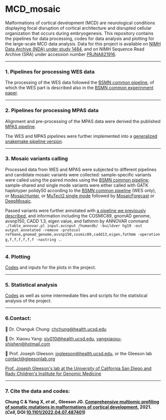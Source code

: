 # MCD_mosaic
Malformations of cortical development (MCD) are neurological conditions displaying focal disruption of cortical architecture and disrupted cellular organization that occurs during embryogenesis. This repository contains the pipelines for data processing, codes for data analysis and plotting for the large-scale MCD data analysis.
Data for this project is available on [NIMH Data Archive (NDA) under study 1484](https://nda.nih.gov/study.html?id=1484), and on NIMH Sequence Read Archive (SRA) under accession number [PRJNA821916](https://trace.ncbi.nlm.nih.gov/Traces/study/?acc=PRJNA821916&o=acc_s%3Aa).

-----------------------------------

### 1. Pipelines for processing WES data
The processing of the WES data followed the [BSMN common pipeline](https://github.com/bsmn/bsmn-pipeline), of which the WES part is described also in the [BSMN common experinment paper](https://genomebiology.biomedcentral.com/articles/10.1186/s13059-021-02285-3). 

-----------------------------------

### 2. Pipelines for processing MPAS data
Alignment and pre-processing of the MPAS data were derived the published [MPAS pipeline](https://github.com/shishenyxx/Adult_brain_somatic_mosaicism/tree/master/pipelines/MPAS_and_snMPAS_processing_pipeline). 

The WES and MPAS pipelines were further implemented into a [generalized snakemake pipeline version](https://github.com/Gleeson-Lab/wxs_pipeline).

-----------------------------------

### 3. Mosaic variants calling
Processed data from WES and MPAS were subjected to different pipelines and candidate mosaic variants were collected: sample-specific variants were called using the paired modes using the [BSMN common pipeline](https://github.com/bsmn/bsmn-pipeline); sample-shared and single mode variants were either called with GATK haplotyper polidy50 according to the [BSMN common pipeline](https://github.com/bsmn/bsmn-pipeline) (WES only), or [MosaicHunter](https://github.com/shishenyxx/MCD_mosaic/tree/main/Pipelines/MosaicHunter), or [MuTect2 single mode]() followed by [MosaicForecast]() or [DeepMosaic](https://github.com/Virginiaxu/DeepMosaic). 

Passed variants were further annotated with [a pipeline we previously described](), and information including the COSMIC89, gnomAD genome, avsnp150, CADD 1.3, eigen value, and fathmm by ANNOVAR command `./table_annovar.pl input.avinput /humandb/ -buildver hg19 -out output_annotated -remove -protocol refGene,gnomad_genome,avsnp150,cosmic89,cadd13,eigen,fathmm -operation g,f,f,f,f,f,f -nastring .`.

-----------------------------------

### 4. Plotting
[Codes](https://github.com/shishenyxx/MCD_mosaic/tree/main/Plotting) and inputs for the plots in the project.

-----------------------------------

### 5. Statistical analysis

[Codes](https://github.com/shishenyxx/MCD_mosaic/tree/main/Stastical_analysis) as well as some intermediate files and scripts for the statistical analysis of the project.

-----------------------------------

### 6.Contact:

:email: Dr. Changuk Chung: [chchung@health.ucsd.edu](mailto:chchung@health.ucsd.edu)

:email: Dr. Xiaoxu Yang: [xiy010@health.ucsd.edu](mailto:xiy010@health.ucsd.edu), [yangxiaoxu-shishen@hotmail.com](mailto:yangxiaoxu-shishen@hotmail.com)

:email: Prof. Joseph Gleeson: [jogleeson@health.ucsd.edu](mailto:jogleeson@health.ucsd.edu), or the Gleeson lab [contact@gleesonlab.org](mailto:contact@gleesonlab.org)

[Prof. Joseph Gleeson's lab at the University of California San Diego and Rady Children's Institute for Genomic Medicine](http://www.gleesonlab.org/index.html)

-----------------------------------

### 7. Cite the data and codes:

 <b>Chung C & Yang X, <i>et al.,</i> Gleeson JG. [Comprehensive multiomic profiling of somatic mutations in malformations of cortical development.](https://www.biorxiv.org/content/10.1101/2022.04.07.487401v2.full) 2021. (<i>Cell</i>, DOI:[10.1101/2022.04.07.487401](https://doi.org/10.1101/2022.04.07.487401))</b>


